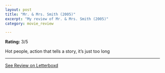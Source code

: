 ```yaml
---
layout: post
title: "Mr. & Mrs. Smith (2005)"
excerpt: "My review of Mr. & Mrs. Smith (2005)"
category: movie_review

---
```


**Rating:** 3/5

Hot people, action that tells a story, it’s just too long

<hr>

[See Review on Letterboxd](https://boxd.it/1mvWsl)
